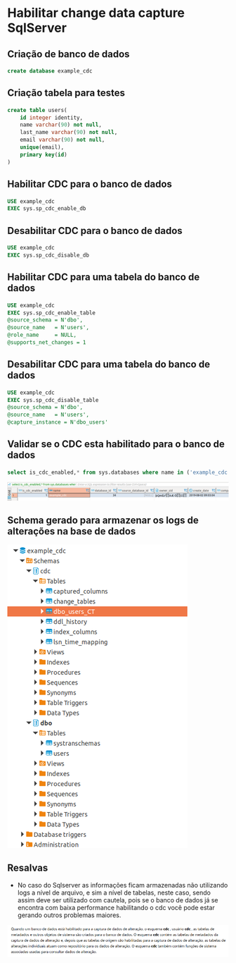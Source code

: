 
# Habilitar change data capture SqlServer

## Criação de banco de dados

```sql
create database example_cdc
```

## Criação tabela para testes

```sql
create table users(
	id integer identity,
	name varchar(90) not null,
	last_name varchar(90) not null,
	email varchar(90) not null,
	unique(email),
	primary key(id)
)
```

## Habilitar CDC para o banco de dados

```sql
USE example_cdc
EXEC sys.sp_cdc_enable_db  
```

## Desabilitar CDC para o banco de dados

```sql
USE example_cdc
EXEC sys.sp_cdc_disable_db
```

## Habilitar CDC para uma tabela do banco de dados

```sql
USE example_cdc
EXEC sys.sp_cdc_enable_table  
@source_schema = N'dbo',  
@source_name   = N'users',  
@role_name     = NULL,
@supports_net_changes = 1  
```

## Desabilitar CDC para uma tabela do banco de dados

```sql
USE example_cdc
EXEC sys.sp_cdc_disable_table  
@source_schema = N'dbo',  
@source_name   = N'users',
@capture_instance = N'dbo_users'
```

## Validar se o CDC esta habilitado para o banco de dados

```sql
select is_cdc_enabled,* from sys.databases where name in ('example_cdc')
```

![Resultado da consulta de verificação de que se o cdc se encontra habilitado para a base de dados](images/example_cdc-verify-database-is-enable.png)


## Schema gerado para armazenar os logs de alterações na base de dados

![Estrutura de dados após habilitado CDC](images/example_cdc-after-enable.png)


## Resalvas

- No caso do Sqlserver as informações ficam armazenadas não utilizando logs a nível de arquivo, e sim a nível de tabelas, neste caso, sendo assim deve ser utilizado com cautela, pois se o banco de dados já se encontra com baixa performance habilitando o cdc você pode estar gerando outros problemas maiores.

![Arquitetura da solução](images/example_cdc-resalvas.png)

